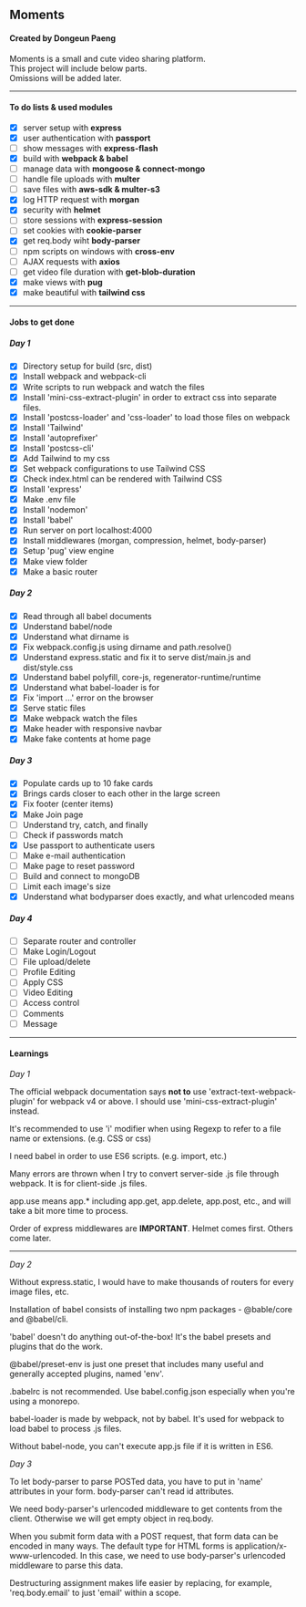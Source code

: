 ## Moments

#### Created by Dongeun Paeng

Moments is a small and cute video sharing platform.<br/>
This project will include below parts.<br/>
Omissions will be added later.

---

#### To do lists & used modules

- [x] server setup with **express**
- [x] user authentication with **passport**
- [ ] show messages with **express-flash**
- [x] build with **webpack & babel**
- [ ] manage data with **mongoose & connect-mongo**
- [ ] handle file uploads with **multer**
- [ ] save files with **aws-sdk & multer-s3**
- [x] log HTTP request with **morgan**
- [x] security with **helmet**
- [ ] store sessions with **express-session**
- [ ] set cookies with **cookie-parser**
- [x] get req.body wiht **body-parser**
- [ ] npm scripts on windows with **cross-env**
- [ ] AJAX requests with **axios**
- [ ] get video file duration with **get-blob-duration**
- [x] make views with **pug**
- [x] make beautiful with **tailwind css**

---

#### Jobs to get done

##### Day 1

- [x] Directory setup for build (src, dist)
- [x] Install webpack and webpack-cli
- [x] Write scripts to run webpack and watch the files
- [x] Install 'mini-css-extract-plugin' in order to extract css into separate files.
- [x] Install 'postcss-loader' and 'css-loader' to load those files on webpack
- [x] Install 'Tailwind'
- [x] Install 'autoprefixer'
- [x] Install 'postcss-cli'
- [x] Add Tailwind to my css
- [x] Set webpack configurations to use Tailwind CSS
- [x] Check index.html can be rendered with Tailwind CSS
- [x] Install 'express'
- [x] Make .env file
- [x] Install 'nodemon'
- [x] Install 'babel'
- [x] Run server on port localhost:4000
- [x] Install middlewares (morgan, compression, helmet, body-parser)
- [x] Setup 'pug' view engine
- [x] Make view folder
- [x] Make a basic router

##### Day 2

- [x] Read through all babel documents
- [x] Understand babel/node
- [x] Understand what dirname is
- [x] Fix webpack.config.js using dirname and path.resolve()
- [x] Understand express.static and fix it to serve dist/main.js and dist/style.css
- [x] Understand babel polyfill, core-js, regenerator-runtime/runtime
- [x] Understand what babel-loader is for
- [x] Fix 'import ...' error on the browser
- [x] Serve static files
- [x] Make webpack watch the files
- [x] Make header with responsive navbar
- [x] Make fake contents at home page

##### Day 3

- [x] Populate cards up to 10 fake cards
- [x] Brings cards closer to each other in the large screen
- [x] Fix footer (center items)
- [x] Make Join page
- [ ] Understand try, catch, and finally
- [ ] Check if passwords match
- [x] Use passport to authenticate users
- [ ] Make e-mail authentication
- [ ] Make page to reset password
- [ ] Build and connect to mongoDB
- [ ] Limit each image's size
- [x] Understand what bodyparser does exactly, and what urlencoded means

##### Day 4

- [ ] Separate router and controller
- [ ] Make Login/Logout
- [ ] File upload/delete
- [ ] Profile Editing
- [ ] Apply CSS
- [ ] Video Editing
- [ ] Access control
- [ ] Comments
- [ ] Message

---

#### Learnings

_Day 1_</br>

The official webpack documentation says **not to** use 'extract-text-webpack-plugin' for webpack v4 or above. I should use 'mini-css-extract-plugin' instead.

It's recommended to use 'i' modifier when using Regexp to refer to a file name or extensions. (e.g. CSS or css)

I need babel in order to use ES6 scripts. (e.g. import, etc.)

Many errors are thrown when I try to convert server-side .js file through webpack. It is for client-side .js files.

app.use means app.\* including app.get, app.delete, app.post, etc., and will take a bit more time to process.

Order of express middlewares are **IMPORTANT**. Helmet comes first. Others come later.

---

_Day 2_</br>

Without express.static, I would have to make thousands of routers for every image files, etc.

Installation of babel consists of installing two npm packages - @bable/core and @babel/cli.

'babel' doesn't do anything out-of-the-box! It's the babel presets and plugins that do the work.

@babel/preset-env is just one preset that includes many useful and generally accepted plugins, named 'env'.

.babelrc is not recommended. Use babel.config.json especially when you're using a monorepo.

babel-loader is made by webpack, not by babel. It's used for webpack to load babel to process .js files.

Without babel-node, you can't execute app.js file if it is written in ES6.

_Day 3_</br>

To let body-parser to parse POSTed data, you have to put in 'name' attributes in your form. body-parser can't read id attributes.

We need body-parser's urlencoded middleware to get contents from the client. Otherwise we will get empty object in req.body.

When you submit form data with a POST request, that form data can be encoded in many ways. The default type for HTML forms is application/x-www-urlencoded. In this case, we need to use body-parser's urlencoded middleware to parse this data.

Destructuring assignment makes life easier by replacing, for example, 'req.body.email' to just 'email' within a scope.
